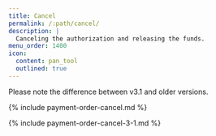 ```yaml
---
title: Cancel
permalink: /:path/cancel/
description: |
  Canceling the authorization and releasing the funds.
menu_order: 1400
icon:
  content: pan_tool
  outlined: true
---
```


Please note the difference between v3.1 and older versions.

{% include payment-order-cancel.md %}

{% include payment-order-cancel-3-1.md %}
